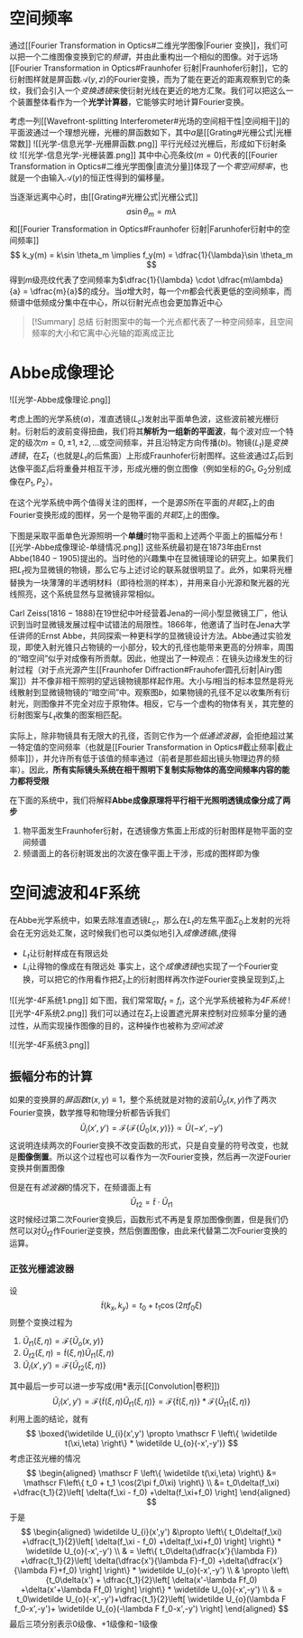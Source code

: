# 空间频率
通过[[Fourier Transformation in Optics#二维光学图像|Fourier 变换]]，我们可以把一个二维图像变换到它的*频谱*，并由此重构出一个相似的图像。对于远场[[Fourier Transformation in Optics#Fraunhofer 衍射|Fraunhofer衍射]]，它的衍射图样就是屏函数$\mathscr A(y,z)$的Fourier变换，而为了能在更近的距离观察到它的条纹，我们会引入一个*变换透镜*来使衍射光线在更近的地方汇聚。我们可以把这么一个装置整体看作为一个**光学计算器**，它能够实时地计算Fourier变换。

考虑一列[[Wavefront-splitting Interferometer#光场的空间相干性|空间相干]]的平面波通过一个理想光栅，光栅的屏函数如下，其中$a$是[[Grating#光栅公式|光栅常数]]
![[光学-信息光学-光栅屏函数.png]]
平行光经过光栅后，形成如下衍射条纹
![[光学-信息光学-光栅装置.png]]
其中中心亮条纹$(m=0)$代表的[[Fourier Transformation in Optics#二维光学图像|直流分量]]体现了一个*零空间频率*，也就是一个由输入$\mathscr A(y)$的恒正性得到的偏移量。

当逐渐远离中心时，由[[Grating#光栅公式|光栅公式]]
$$
a\sin \theta_m = m\lambda
$$
和[[Fourier Transformation in Optics#Fraunhofer 衍射|Farunhofer衍射中的空间频率]]
$$
k_y(m) = k\sin \theta_m \implies f_y(m) = \dfrac{1}{\lambda}\sin \theta_m
$$
得到$m$级亮纹代表了空间频率为$\dfrac{1}{\lambda} \cdot \dfrac{m\lambda}{a} = \dfrac{m}{a}$的成分。当$a$增大时，每一个$m$都会代表更低的空间频率，而频谱中低频成分集中在中心，所以衍射光点也会更加靠近中心

> [!Summary] 总结
> 衍射图案中的每一个光点都代表了一种空间频率，且空间频率的大小和它离中心光轴的距离成正比

# Abbe成像理论
![[光学-Abbe成像理论.png]]

考虑上图的光学系统$(a)$，准直透镜($L_c$)发射出平面单色波，这些波前被光栅衍射。衍射后的波前变得扭曲，我们将其**解析为一组新的平面波**，每个波对应一个特定的级次$m = 0, ±1, ±2, ...$或空间频率，并且沿特定方向传播$(b)$。物镜$(L_t)$是*变换透镜*，在$\Sigma_t$（也就是$L_t$的后焦面）上形成Fraunhofer衍射图样。这些波通过$\Sigma_t$后到达像平面$\Sigma_i$后将重叠并相互干涉，形成光栅的倒立图像（例如坐标的$G_1,G_2$分别成像在$P_1,P_2$）。

在这个光学系统中两个值得关注的图样，一个是源$S$所在平面的*共轭*$\Sigma_t$上的由Fourier变换形成的图样，另一个是物平面的*共轭*$\Sigma_i$上的图像。

下图是采取平面单色光源照明一个**单缝**时物平面和上述两个平面上的振幅分布
![[光学-Abbe成像理论-单缝情况.png]]
这些系统最初是在$1873$年由Ernst Abbe$(1840-1905)$提出的。当时他的兴趣集中在显微镜理论的研究上。如果我们把$L_t$视为显微镜的物镜，那么它与上述讨论的联系就很明显了。此外，如果将光栅替换为一块薄薄的半透明材料（即待检测的样本），并用来自小光源和聚光器的光线照亮，这个系统显然与显微镜非常相似。

Carl Zeiss$(1816-1888)$在19世纪中叶经营着Jena的一间小型显微镜工厂，他认识到当时显微镜发展过程中试错法的局限性。$1866$年，他邀请了当时在Jena大学任讲师的Ernst Abbe，共同探索一种更科学的显微镜设计方法。Abbe通过实验发现，即使入射光锥只占物镜的一小部分，较大的孔径也能带来更高的分辨率，周围的“暗空间”似乎对成像有所贡献。因此，他提出了一种观点：在镜头边缘发生的衍射过程（对于点光源产生[[Fraunhofer Diffraction#Frauhofer圆孔衍射|Airy图案]]）并不像非相干照明的望远镜物镜那样起作用。大小与$l$相当的标本显然是将光线散射到显微镜物镜的“暗空间”中。观察图$b$，如果物镜的孔径不足以收集所有衍射光，则图像并不完全对应于原物体。相反，它与一个虚构的物体有关，其完整的衍射图案与$L_t$收集的图案相匹配。

实际上，除非物镜具有无限大的孔径，否则它作为一个*低通滤波器*，会拒绝超过某一特定值的空间频率（也就是[[Fourier Transformation in Optics#截止频率|截止频率]]），并允许所有低于该值的频率通过（前者是那些超出镜头物理边界的频率）。因此，**所有实际镜头系统在相干照明下复制实际物体的高空间频率内容的能力都将受限**

在下面的系统中，我们将解释**Abbe成像原理将平行相干光照明透镜成像分成了两步**
1. 物平面发生Fraunhofer衍射，在透镜像方焦面上形成的衍射图样是物平面的空间频谱
2. 频谱面上的各衍射斑发出的次波在像平面上干涉，形成的图样即为像
# 空间滤波和4F系统
在Abbe光学系统中，如果去除准直透镜$L_c$，那么在$L_t$的左焦平面$\Sigma_0$上发射的光将会在无穷远处汇聚，这时候我们也可以类似地引入*成像透镜*$L_i$使得
- $L_t$让衍射样成在有限远处
- $L_i$让得物的像成在有限远处
事实上，这个*成像透镜*也实现了一个Fourier变换，可以把它的作用看作把$\Sigma_t$上的衍射图样再次作逆Fourier变换呈现到$\Sigma_i$上

![[光学-4F系统1.png]]
如下图，我们常常取$f_t = f_i$，这个光学系统被称为*4F系统*
![[光学-4F系统2.png]]
我们可以通过在$\Sigma_t$上设置遮光屏来控制对应频率分量的通过性，从而实现操作图像的目的，这种操作也被称为*空间滤波*

![[光学-4F系统3.png]]
## 振幅分布的计算
如果的变换屏的*屏函数*$t(x,y) \equiv 1$，整个系统就是对物的波前$\widetilde U_o(x,y)$作了两次Fourier变换，数学推导和物理分析都告诉我们
$$
\widetilde U_i(x',y') = \mathscr F \left\{ \mathscr F\left\{ \widetilde U_0(x,y) \right\}  \right\} \propto \widetilde U(-x',-y')
$$
这说明连续两次的Fourier变换不改变函数的形式，只是自变量的符号改变，也就是**图像倒置**。所以这个过程也可以看作为一次Fourier变换，然后再一次逆Fourier变换并倒置图像

但是在有*滤波器*的情况下，在频谱面上有
$$
\widetilde U_{t2} = \widetilde t \cdot\widetilde U_{t1}
$$
这时候经过第二次Fourier变换后，函数形式不再是复原加图像倒置，但是我们仍然可以对$\widetilde U_{t2}$作Fourier逆变换，然后倒置图像，由此来代替第二次Fourier变换的运算。
### 正弦光栅滤波器
设
$$
\widetilde t(k_x,k_y) = t_0 + t_1 \cos(2\pi f_0 \xi)
$$
则整个变换过程为
1. $\widetilde U_{t1}(\xi,\eta) = \mathscr F\left\{ \widetilde U_o(x,y) \right\}$
2. $\widetilde U_{t2}(\xi,\eta) = \widetilde t(\xi,\eta) \widetilde U_{t1}(\xi,\eta)$
3. $\widetilde U_{i}(x',y') = \mathscr F\left\{ \widetilde U_{t2}(\xi,\eta) \right\}$

其中最后一步可以进一步写成(用$*$表示[[Convolution|卷积]])
$$
\widetilde U_{i}(x',y') = \mathscr F\left\{  \widetilde t(\xi,\eta) \widetilde U_{t1}(\xi,\eta) \right\} = \mathscr F \left\{ \widetilde t(\xi,\eta) \right\} *\mathscr F\left\{  \widetilde U_{t1}(\xi,\eta)\right\} 
$$
利用上面的结论，就有
$$
\boxed{\widetilde U_{i}(x',y') \propto  \mathscr F \left\{ \widetilde t(\xi,\eta) \right\} * \widetilde U_{o}(-x',-y')}
$$
考虑正弦光栅的情况
$$
\begin{aligned}
\mathscr F \left\{ \widetilde t(\xi,\eta) \right\} &= \mathscr F\left\{ t_0 + t_1 \cos(2\pi f_0\xi) \right\}  \\
&= t_0\delta(f_\xi) +\dfrac{t_1}{2}\left[ \delta(f_\xi - f_0) +\delta(f_\xi+f_0) \right] 
\end{aligned}
$$
于是
$$
\begin{aligned}
\widetilde U_{i}(x',y') &\propto  \left\{ t_0\delta(f_\xi) +\dfrac{t_1}{2}\left[ \delta(f_\xi - f_0) +\delta(f_\xi+f_0) \right]   \right\}  * \widetilde U_{o}(-x',-y') \\
 & = \left\{ t_0\delta(\dfrac{x'}{\lambda F}) +\dfrac{t_1}{2}\left[ \delta(\dfrac{x'}{\lambda F}-f_0) +\delta(\dfrac{x'}{\lambda F}+f_0) \right]  \right\} * \widetilde U_{o}(-x',-y')  \\
 & \propto \left\{t_0\delta(x') + \dfrac{t_1}{2}\left[ \delta(x'-\lambda Ff_0) +\delta(x'+\lambda Ff_0) \right]  \right\} * \widetilde U_{o}(-x',-y')  \\ 
 & = t_0\widetilde U_{o}(-x',-y')+\dfrac{t_1}{2}\left[ \widetilde U_{o}(\lambda F f_0-x',-y')+ \widetilde U_{o}(-\lambda F f_0-x',-y') \right] 
\end{aligned}
$$
最后三项分别表示$0$级像、$+1$级像和$-1$级像

